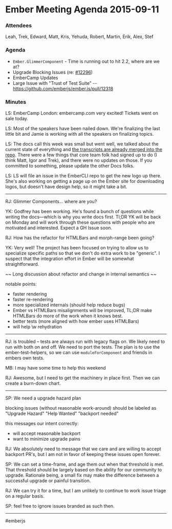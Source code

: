 # Ember Meeting Agenda 2015-09-11

### Attendees

Leah, Trek, Edward, Matt, Kris, Yehuda, Robert, Martin, Erik, Alex, Stef

### Agenda

* `Ember.GlimmerComponent` - Time is running out to hit 2.2, where are we at?
* Upgrade Blocking Issues (re: [#12296](https://github.com/emberjs/ember.js/issues/12296))
* EmberCamp Updates
* Large Issue with "Trust of Test Suite" -- https://github.com/emberjs/ember.js/pull/12318

### Minutes

LS: EmberCamp London: embercamp.com very excited! Tickets went on sale today.

LS: Most of the speakers have been nailed down. We're finalizing the last little bit and Jamie is working with all the speakers on finalizing topics.

LS: The docs call this week was small but went well, we talked about the current state of everything and [the transcripts are already merged into the repo](https://github.com/emberjs/core-notes/blob/master/docs-team/2015-09/september-10.md). There were a few things that core team folk had signed up to do (I think Matt, Igor and Trek), and there were no updates on those. If you committed to something, please update the other Docs folks.

LS: LS will file an issue in the EmberCLI repo to get the new logo up there. She's also working on getting a page up on the Ember site for downloading logos, but doesn't have design help, so it might take a bit.

---

RJ: Glimmer Components... where are you?

YK: Godfrey has been working. He's found a bunch of questions while writing the docs—which is why you write docs first. Tl;DR YK will be back on Monday and will work through these questions with people who are motivated and interested. Expect a GH Issue soon. 

RJ: How has the refactor for HTMLBars and morph-range been going?

YK: Very well! The project has been focused on trying to allow us to specialize specific paths so that we don't do extra work to be "generic". I suspect that the integration effort in Ember will be somewhat straightforward.

~~ Long discussion about refactor and change in internal semantics ~~

notable points:

* faster rendering
* faster re-rendering
* more specialized internals (should help reduce bugs)
* Ember vs HTMLBars misalignments will be improved, TL;DR make HTMLBars do more of the work when it knows best.
* better tests (more aligned with how ember uses HTMLBars)
* will help \w rehydration

---

RJ: is troubled – tests are always run with legacy flags on. We likely need to run with both on and off. We need to port the tests. The plan is to use the ember-test-helpers, so we can use `moduleForComponent` and friends in embers own tests.

MB: I may have some time to help this weekend

RJ: Awesome, but I need to get the machinery in place first. Then we can create a burn-down chart.

---

SP: We need a upgrade hazard plan

blocking issues (without reasonable work-around) should be labeled as "Upgrade Hazard" "Help Wanted" "backport needed"

this messages our intent correctly:

* will accept reasonable backport
* want to minimize upgrade pains

RJ: We absolutely need to message that we care and are willing to accept backport PR's, but I am not in favor of keeping these issues open forever.

SP: We can set a time-frame, and age them out when that threshold is met. That threshold should be largely based on the ability for our community to upgrade.  Rationale being, a small fix may make the difference between a successful upgrade or painful transition. 

RJ: We can try it for a time, but I am unlikely to continue to work issue triage on a regular basis.

SP: feel free to ignore issues branded as such then.

----

#emberjs 
